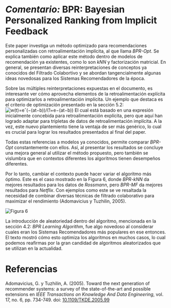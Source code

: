 # _Comentario:_ BPR: Bayesian Personalized Ranking from Implicit Feedback


Este paper investiga un método optimizado para recomendaciones personalizadas con retroalimentación implícita, al que llama _BPR-Opt_. Se explica también como aplicar este método dentro de modelos de recomendación ya existentes, como lo son _kNN_ y factorización matricial. En general, se presentan diversas reinterpretaciones de conceptos ya conocidos del Filtrado Colabortivo y se abordan tangencialmente algunas ideas novedosas para los Sistemas Recomendadores de la época.

Sobre las múltiples reinterpretaciones expuestas en el documento, es interesante ver cómo aprovecha elementos de la retroalimentación explícita para optimizarlos a retroalimentación implícita. Un ejemplo que destaca es el criterio de optimización presentado en la sección 5.2:
![w(t)=eˆ(−(at−b))/(1+e−(at−b))](https://latex.codecogs.com/svg.latex?\sum_{(u,i,j)\in{D_S}}{\max(0,1-<w_u,h_i-h_j>)+\lambda_w||W||^2_f+\lambda_h||H||^2_f})
El cual está basado en una expresión inicialmente concebida para retroalimentación explícita, pero que aquí han logrado adaptar para tripletas de datos de retroalimentación implícita. A la vez, este nuevo plantemiento tiene la ventaja de ser más genérico, lo cual es crucial para lograr los resultados presentados al final del paper.

Todas estas referencias a modelos ya conocidos, permite comparar _BPR-Opt_ constantemente con ellos. Así, al presentar los resultados se concluye una mejora general al utilizar el método propuesto, pero también se vislumbra que en contextos diferentes los algoritmos tienen desempeños diferentes.

Por lo tanto, cambiar el contexto puede hacer variar el algoritmo más óptimo. Este es el caso mostrado en la Figura 6, donde _BPR-kNN_ da mejores resultados para los datos de _Rossmann_, pero _BPR-MF_ da mejores resultados para _Netflix_. Con ejemplos como este se ve resaltada la necesidad de combinar diversas técnicas de filtrado colaborativo para maximizar el rendimiento (Adomavicius y Tuzhilin, 2005).

![Figura 6](https://i.ibb.co/yRFqpky/figura6.png)

La introducción de aleatoriedad dentro del algoritmo, mencionada en la sección 4.2: _BPR Learning Algorithm_, fue algo novedoso al considerar cuales eran los Sistemas Recomendadores más populares en ese entonces. El texto mostró cómo esto optimiza los algoritmos en muchos casos, lo cual podemos reafirmas por la gran candidad de algoritmos aleatorizados que se utilizan en la actualidad.


# Referencias

Adomavicius, G. y Tuzhilin, A. (2005). Toward the next generation of recommender systems: a survey of the state-of-the-art and possible extensions en _IEEE Transactions on Knowledge And Data Engineering_, vol. 17, no. 6, pp. 734-749. doi: [10.1109/TKDE.2005.99](doi.org/10.1109/TKDE.2005.99)
